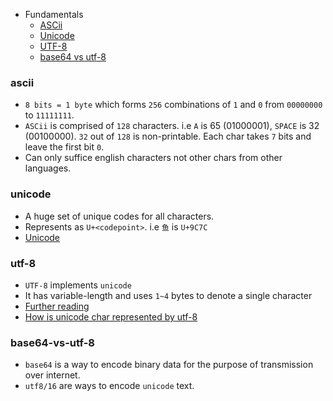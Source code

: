 * Fundamentals
  * [ASCii](#ascii)
  * [Unicode](#unicode)
  * [UTF-8](#utf-8)
  * [base64 vs utf-8](#base64-vs-utf-8)

### ascii
* `8 bits = 1 byte` which forms `256` combinations of `1` and `0` from `00000000` to `11111111`.
* `ASCii` is comprised of `128` characters. i.e `A` is 65 (01000001), `SPACE` is 32 (00100000). `32` out of `128` is non-printable. Each char takes `7` bits and leave the first bit `0`.
* Can only suffice english characters not other chars from other languages.

### unicode
* A huge set of unique codes for all characters.
* Represents as `U+<codepoint>`. i.e `鱼` is `U+9C7C`
* [Unicode](http://www.ruanyifeng.com/blog/2014/12/unicode.html)

### utf-8
* `UTF-8` implements `unicode`
* It has variable-length and uses `1~4` bytes to denote a single character
* [Further reading](http://www.ruanyifeng.com/blog/2007/10/ascii_unicode_and_utf-8.html)
* [How is unicode char represented by utf-8](https://www.jianshu.com/p/9ed19a6645df)

### base64-vs-utf-8
* `base64` is a way to encode binary data for the purpose of transmission over internet.
* `utf8/16` are ways to encode `unicode` text.
